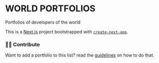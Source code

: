# WORLD PORTFOLIOS

Portfolios of developers of the world

This is a [Next.js](https://nextjs.org/) project bootstrapped with [`create-next-app`](https://github.com/vercel/next.js/tree/canary/packages/create-next-app).

### 🤝🏽 Contribute

Want to add a portfolio to this list? read the [guidelines](https://github.com/ln-dev7/world-porfolios/blob/master/CONTRIBUTING.md) on how to do that.
